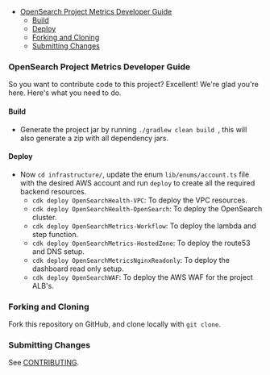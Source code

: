 - [OpenSearch Project Metrics Developer Guide](#opensearch-project-metrics-developer-guide)
    - [Build](#build)
    - [Deploy](#deploy)
    - [Forking and Cloning](#forking-and-cloning)
    - [Submitting Changes](#submitting-changes)

### OpenSearch Project Metrics Developer Guide

So you want to contribute code to this project? Excellent! We're glad you're here. Here's what you need to do.

#### Build

- Generate the project jar by running `./gradlew clean build `, this will also generate a zip with all dependency jars.

#### Deploy

- Now `cd infrastructure/`, update the enum `lib/enums/account.ts` file with the desired AWS account and run `deploy` to create all the required backend resources.
    - `cdk deploy OpenSearchHealth-VPC`: To deploy the VPC resources.
    - `cdk deploy OpenSearchHealth-OpenSearch`: To deploy the OpenSearch cluster.
    - `cdk deploy OpenSearchMetrics-Workflow`: To deploy the lambda and step function.
    - `cdk deploy OpenSearchMetrics-HostedZone`: To deploy the route53 and DNS setup.
    - `cdk deploy OpenSearchMetricsNginxReadonly`: To deploy the dashboard read only setup.
    - `cdk deploy OpenSearchWAF`: To deploy the AWS WAF for the project ALB's.

### Forking and Cloning

Fork this repository on GitHub, and clone locally with `git clone`.

### Submitting Changes

See [CONTRIBUTING](CONTRIBUTING.md).
